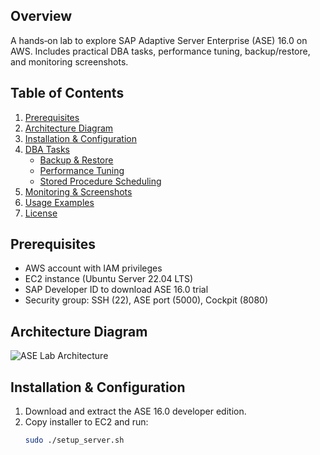 ## Overview
A hands‑on lab to explore SAP Adaptive Server Enterprise (ASE) 16.0 on AWS. Includes practical DBA tasks, performance tuning, backup/restore, and monitoring screenshots.

## Table of Contents
1. [Prerequisites](#prerequisites)
2. [Architecture Diagram](#architecture-diagram)
3. [Installation & Configuration](#installation--configuration)
4. [DBA Tasks](#dba-tasks)
   - [Backup & Restore](#backup--restore)
   - [Performance Tuning](#performance-tuning)
   - [Stored Procedure Scheduling](#stored-procedure-scheduling)
5. [Monitoring & Screenshots](#monitoring--screenshots)
6. [Usage Examples](#usage-examples)
7. [License](#license)

## Prerequisites
- AWS account with IAM privileges
- EC2 instance (Ubuntu Server 22.04 LTS)
- SAP Developer ID to download ASE 16.0 trial
- Security group: SSH (22), ASE port (5000), Cockpit (8080)

## Architecture Diagram
![ASE Lab Architecture](screenshots/architecture-diagram.png)

## Installation & Configuration
1. Download and extract the ASE 16.0 developer edition.
2. Copy installer to EC2 and run:
   ```bash
   sudo ./setup_server.sh
